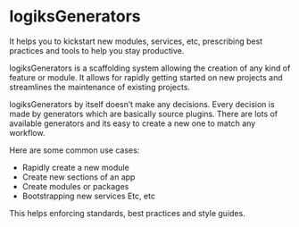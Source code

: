 # logiksGenerators

It helps you to kickstart new modules, services, etc, prescribing best practices and tools to help you stay productive.

logiksGenerators is a scaffolding system allowing the creation of any kind of feature or module. It allows for rapidly getting 
started on new projects and streamlines the maintenance of existing projects.

logiksGenerators by itself doesn’t make any decisions. Every decision is made by generators which are basically source plugins. 
There are lots of available generators and its easy to create a new one to match any workflow.

Here are some common use cases:
+ Rapidly create a new module
+ Create new sections of an app
+ Create modules or packages
+ Bootstrapping new services
Etc, etc


This helps enforcing standards, best practices and style guides.